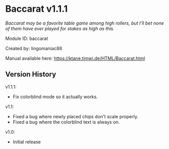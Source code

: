 # Baccarat v1.1.1
*Baccarat may be a favorite table game among high rollers, but I'll bet none of them have ever played for stakes as high as this.*

Module ID: baccarat

Created by: lingomaniac88

Manual available here: https://ktane.timwi.de/HTML/Baccarat.html

## Version History

v1.1.1:
- Fix colorblind mode so it actually works.

v1.1:
- Fixed a bug where newly placed chips don't scale properly.
- Fixed a bug where the colorblind text is always on.

v1.0:
- Initial release
